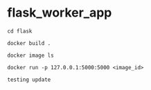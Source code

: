 # flask_worker_app

`cd flask`

`docker build .`

`docker image ls`

`docker run -p 127.0.0.1:5000:5000 <image_id>`

```
testing update
```
